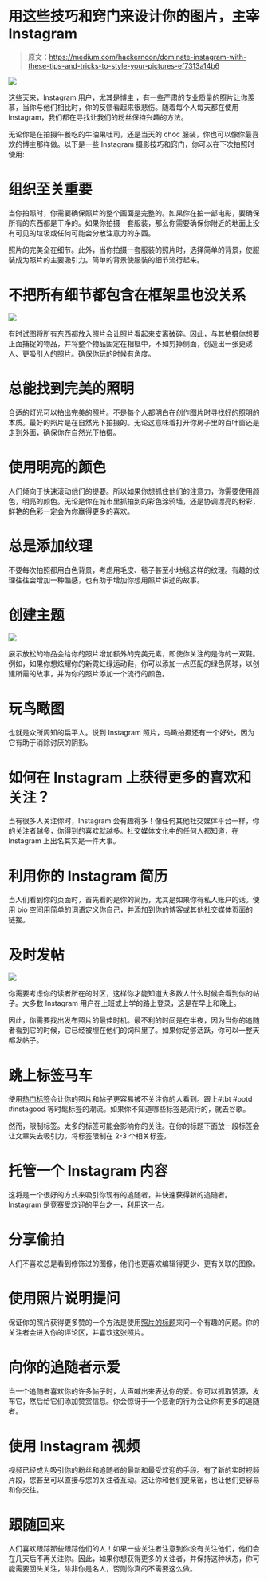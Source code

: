 # 用这些技巧和窍门来设计你的图片，主宰 Instagram

> 原文：<https://medium.com/hackernoon/dominate-instagram-with-these-tips-and-tricks-to-style-your-pictures-ef7313a14b6>

![](img/354ea80d2535d09171bd947db540d117.png)

这些天来，Instagram 用户，尤其是博主 ，有一些严肃的专业质量的照片让你羡慕，当你与他们相比时，你的反馈看起来很悲伤。随着每个人每天都在使用 Instagram，我们都在寻找让我们的粉丝保持兴趣的方法。

无论你是在拍摄午餐吃的牛油果吐司，还是当天的 choc 服装，你也可以像你最喜欢的博主那样做。以下是一些 Instagram 摄影技巧和窍门，你可以在下次拍照时使用:

# **组织至关重要**

当你拍照时，你需要确保照片的整个画面是完整的。如果你在拍一部电影，要确保所有的东西都是干净的。如果你拍摄一套服装，那么你需要确保你附近的地面上没有可见的垃圾或任何可能会分散注意力的东西。

照片的完美全在细节。此外，当你拍摄一套服装的照片时，选择简单的背景，使服装成为照片的主要吸引力。简单的背景使服装的细节流行起来。

# **不把所有细节都包含在框架里也没关系**

![](img/92659b14a600c42575c61e7a8c6806b5.png)

有时试图将所有东西都放入照片会让照片看起来支离破碎。因此，与其拍摄你想要正面捕捉的物品，并将整个物品固定在相框中，不如剪掉侧面，创造出一张更诱人、更吸引人的照片。确保你玩的时候有角度。

# **总能找到完美的照明**

合适的灯光可以拍出完美的照片。不是每个人都明白在创作图片时寻找好的照明的本质。最好的照片是在自然光下拍摄的。无论这意味着打开你房子里的百叶窗还是走到外面，确保你在自然光下拍摄。

# **使用明亮的颜色**

人们倾向于快速滚动他们的提要。所以如果你想抓住他们的注意力，你需要使用颜色，明亮的颜色。无论是你在城市里抓拍到的彩色涂鸦墙，还是协调漂亮的粉彩，鲜艳的色彩一定会为你赢得更多的喜欢。

# **总是添加纹理**

不要每次拍照都用白色背景，考虑用毛皮、毯子甚至小地毯这样的纹理。有趣的纹理往往会增加一种酷感，也有助于增加你想用照片讲述的故事。

# **创建主题**

![](img/28bc1de0eba6bf0d7c4fdb6728b2b29c.png)

展示放松的物品会给你的照片增加额外的完美元素，即使你关注的是你的一双鞋。例如，如果你想炫耀你的新霓虹绿运动鞋，你可以添加一点匹配的绿色网球，以创建所需的故事，并为你的照片添加一个流行的颜色。

# **玩鸟瞰图**

也就是众所周知的扁平人。说到 Instagram 照片，鸟瞰拍摄还有一个好处，因为它有助于消除讨厌的阴影。

# **如何在 Instagram 上获得更多的喜欢和关注？**

当有很多人关注你时，Instagram 会有趣得多！像任何其他社交媒体平台一样，你的关注者越多，你得到的喜欢就越多。社交媒体文化中的任何人都知道，在 Instagram 上出名其实是一件大事。

# **利用你的 Instagram 简历**

当人们看到你的页面时，首先看的是你的简历，尤其是如果你有私人账户的话。使用 bio 空间用简单的词语定义你自己，并添加到你的博客或其他社交媒体页面的链接。

# **及时发帖**

![](img/0a002e09c9d2cebbeb2fe4eab09c58c5.png)

你需要考虑你的读者所在的时区，这样你才能知道大多数人什么时候会看到你的帖子。大多数 Instagram 用户在上班或上学的路上登录，这是在早上和晚上。

因此，你需要找出发布照片的最佳时机。最不利的时间是在半夜，因为当你的追随者看到它的时候，它已经被埋在他们的饲料里了。如果你足够活跃，你可以一整天都发帖子。

# **跳上标签马车**

使用[热门标签](https://www.tagblender.net/)会让你的照片和帖子更容易被不关注你的人看到。跟上#tbt #ootd #instagood 等时髦标签的潮流。如果你不知道哪些标签是流行的，就去谷歌。

然而，限制标签。太多的标签可能会影响你的关注。在你的标题下面放一段标签会让文章失去吸引力。将标签限制在 2-3 个相关标签。

# **托管一个 Instagram 内容**

这将是一个很好的方式来吸引你现有的追随者，并快速获得新的追随者。Instagram 是竞赛受欢迎的平台之一，利用这一点。

# **分享偷拍**

人们不喜欢总是看到修饰过的图像，他们也更喜欢编辑得更少、更有关联的图像。

# **使用照片说明提问**

保证你的照片获得更多赞的一个方法是使用[照片的标题](https://gramlike.com/instagram-captions/)来问一个有趣的问题。你的关注者会进入你的评论区，并喜欢这张照片。

# **向你的追随者示爱**

当一个追随者喜欢你的许多帖子时，大声喊出来表达你的爱。你可以抓取赞源，发布它，然后给它们添加赞赏信息。你会惊讶于一个感谢的行为会让你有更多的追随者。

# **使用 Instagram 视频**

视频已经成为吸引你的粉丝和追随者的最新和最受欢迎的手段。有了新的实时视频片段，您甚至可以直接与您的关注者互动。这让你和他们更亲密，也让他们更容易和你交往。

# **跟随回来**

人们喜欢跟踪那些跟踪他们的人！如果一些关注者注意到你没有关注他们，他们会在几天后不再关注你。因此，如果你想获得更多的关注者，并保持这种状态，你可能需要回头关注，除非你是名人，否则你真的不需要这么做。